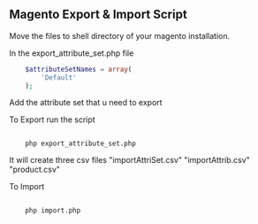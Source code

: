## Magento Export & Import Script

Move the files to shell directory of your magento installation.

In the export_attribute_set.php file

```php
	$attributeSetNames = array(
		'Default'
	);
```

Add the attribute set that u need to export

To Export run the script 

```shell
	
	php export_attribute_set.php

```

It will create three csv files "importAttriSet.csv" "importAttrib.csv" "product.csv" 


To Import 


```shell
	
	php import.php

```
